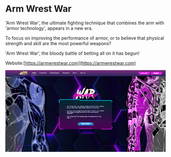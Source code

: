 # Arm Wrest War

'Arm Wrest War', the ultimate fighting technique that combines the arm with 'armor technology', appears in a new era.

To focus on improving the performance of armor, or to believe that physical strength and skill are the most powerful weapons?

'Arm Wrest War', the bloody battle of betting all on it has begun!



Website:[https://armwrestwar.com](https://armwrestwar.com)



![](<../../.gitbook/assets/image (11).png>)
